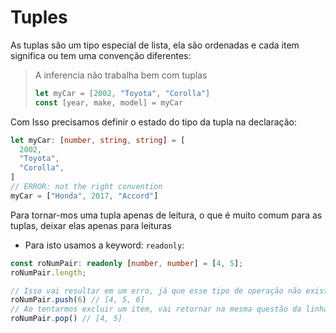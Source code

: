 # Tuples
As tuplas são um tipo especial de lista, ela são ordenadas e cada item significa ou tem uma convenção diferentes:
> A inferencia não trabalha bem com tuplas
> ```typescript
> let myCar = [2002, "Toyota", "Corolla"]
> const [year, make, model] = myCar
> ```

Com Isso precisamos definir o estado do tipo da tupla na declaração:
```typescript
let myCar: [number, string, string] = [
  2002,
  "Toyota",
  "Corolla",
]
// ERROR: not the right convention
myCar = ["Honda", 2017, "Accord"]
```

Para tornar-mos uma tupla apenas de leitura, o que é muito comum para as tuplas, deixar elas apenas para leituras
- Para isto usamos a keyword: `readonly`:
```typescript
const roNumPair: readonly [number, number] = [4, 5];
roNumPair.length;

// Isso vai resultar em um erro, já que esse tipo de operação não existe quando usamos readonly
roNumPair.push(6) // [4, 5, 6]
// Ao tentarmos excluir um item, vai retornar na mesma questão da linha acima
roNumPair.pop() // [4, 5]
```
